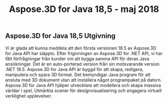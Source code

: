 ﻿---
title: Aspose.3D for Java 18,5 - maj 2018
type: docs
weight: 80
url: /sv/java/aspose-3d-for-java-18-5-may-2018/
---
## **Aspose.3D for Java 18,5 Utgivning**
Vi är glada att kunna meddela att den första versionen 18.5 av Aspose.3D for Java API har släppts. Efter frigivningen av Aspose.3D for .NET API, vi har fått förfrågningar från kunder om att bygga samma API för deras Java ansökningar. Det är en auto-porterad version från sin motsvarande version .NET 18.5. Aspose.3D for Java API är byggd för att skapa, redigera, manipulera och spara 3D format. Det bemyndigar Java program för att ansluta med 3D dokument utan att installera något programpaket på datorn. Aspose.3D for Java API hjälper utvecklare att modellera och skapa massiva världar i spel, Utmärkta scener för designvisualisering och engagera virtuell verklighet upplevelser.
